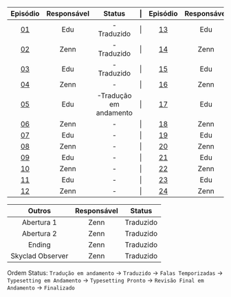 
| Episódio | Responsável | Status                                                        |\|                                                                  | Episódio | Responsável | Status |
|:---:|:---:|:---:                                                                     |:---:|                                                                                 :---:|:---:|:---:|
|[01](https://github.com/Eduvski/sgfansub/blob/main/eps/01/E1)|Edu|-Traduzido            |\|                    |[13](https://github.com/Eduvski/sgfansub/blob/main/eps/13/E13)|Edu|-           |
|[02](https://github.com/Eduvski/sgfansub/blob/main/eps/02/E2)|Zenn|-Traduzido           |\|                    |[14](https://github.com/Eduvski/sgfansub/blob/main/eps/14/E14)|Zenn|-          |
|[03](https://github.com/Eduvski/sgfansub/blob/main/eps/03/E3)|Edu|-Traduzido            |\|                    |[15](https://github.com/Eduvski/sgfansub/blob/main/eps/15/E15)|Edu|-           |
|[04](https://github.com/Eduvski/sgfansub/blob/main/eps/04/E4)|Zenn|-                    |\|                    |[16](https://github.com/Eduvski/sgfansub/blob/main/eps/16/E16)|Zenn|-          |
|[05](https://github.com/Eduvski/sgfansub/blob/main/eps/05/E5)|Edu|-Tradução em andamento|\|                    |[17](https://github.com/Eduvski/sgfansub/blob/main/eps/17/E17)|Edu|-           |
|[06](https://github.com/Eduvski/sgfansub/blob/main/eps/06/E6)|Zenn|-                    |\|                    |[18](https://github.com/Eduvski/sgfansub/blob/main/eps/18/E18)|Zenn|-          |
|[07](https://github.com/Eduvski/sgfansub/blob/main/eps/07/E7)|Edu|-                     |\|                    |[19](https://github.com/Eduvski/sgfansub/blob/main/eps/19/E19)|Edu|-           |
|[08](https://github.com/Eduvski/sgfansub/blob/main/eps/08/E8)|Zenn|-                    |\|                    |[20](https://github.com/Eduvski/sgfansub/blob/main/eps/20/E20)|Zenn|-          |
|[09](https://github.com/Eduvski/sgfansub/blob/main/eps/09/E9)|Edu|-                     |\|                    |[21](https://github.com/Eduvski/sgfansub/blob/main/eps/21/E21)|Edu|-           |
|[10](https://github.com/Eduvski/sgfansub/blob/main/eps/10/E10)|Zenn|-                   |\|                    |[22](https://github.com/Eduvski/sgfansub/blob/main/eps/22/E22)|Zenn|-          |
|[11](https://github.com/Eduvski/sgfansub/blob/main/eps/11/E11)|Edu|-                    |\|                    |[23](https://github.com/Eduvski/sgfansub/blob/main/eps/23/E23)|Edu|-           |
|[12](https://github.com/Eduvski/sgfansub/blob/main/eps/12/E12)|Zenn|-                   |\|                    |[24](https://github.com/Eduvski/sgfansub/blob/main/eps/24/E24)|Zenn|-          |

|Outros|Responsável|Status|
|:---:|:---:|:---:
|Abertura 1|Zenn|Traduzido|
|Abertura 2|Zenn|Traduzido|
|Ending|Zenn|Traduzido|
|Skyclad Observer|Zenn|Traduzido|

Ordem Status: ```Tradução em andamento``` → ```Traduzido``` → ```Falas Temporizadas``` → ```Typesetting em Andamento``` → ```Typesetting Pronto``` → ```Revisão Final em Andamento``` → ```Finalizado```
